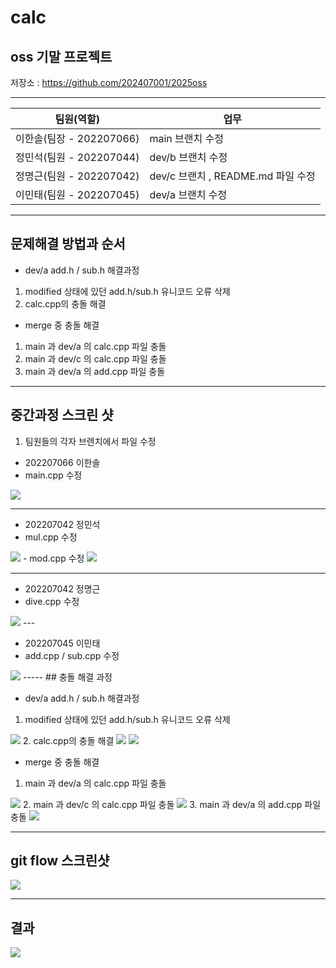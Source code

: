 # calc

## oss 기말 프로젝트

저장소 : https://github.com/202407001/2025oss

---

| 팀원(역할)           |업무                                   |
|----------------------|----------------------------------------|
| 이한솔(팀장 - 202207066) | main 브랜치 수정         |
| 정민석(팀원 - 202207044) | dev/b 브랜치 수정    |
| 정명근(팀원 - 202207042) | dev/c 브랜치 , README.md 파일 수정    |
 이민태(팀원 - 202207045) | dev/a 브랜치 수정    


---

## 문제해결 방법과 순서

- dev/a add.h / sub.h 해결과정
1. modified 상태에 있던 
add.h/sub.h 유니코드 오류 삭제
2. calc.cpp의 충돌 해결



- merge 중 충돌 해결
1. main 과 dev/a 의 calc.cpp 파일 충돌
2. main 과 dev/c 의 calc.cpp 파일 충돌
3. main 과 dev/a 의 add.cpp 파일 충돌


---
## 중간과정 스크린 샷

1. 팀원들의 각자 브렌치에서 파일 수정

 - 202207066 이한솔
 - main.cpp 수정
<img src = "한솔.png">

---

- 202207042 정민석
- mul.cpp 수정
<img src = "민석.png">
- mod.cpp 수정
<img src = "민석2.png">

---
- 202207042 정명근
- dive.cpp 수정
<img src = "명근.png">
---

- 202207045 이민태
- add.cpp / sub.cpp 수정
<img src = "민태.png">
-----
## 충돌 해결 과정

- dev/a add.h / sub.h 해결과정
1. modified 상태에 있던 
add.h/sub.h 유니코드 오류 삭제
<img src = "add.h : sub.h 파일 수정.png">
2. calc.cpp의 충돌 해결
<img src = "calc.cpp 충돌해결전.png">

<img src = "calc.cpp 충돌해결후.png">





- merge 중 충돌 해결
1. main 과 dev/a 의 calc.cpp 파일 충돌
<img src = "main1.png">
2. main 과 dev/c 의 calc.cpp 파일 충돌
<img src = "main2.png">
3. main 과 dev/a 의 add.cpp 파일 충돌
<img src = "main3.png">

---
## git flow 스크린샷
<img src = "gitflow.png">

---
## 결과
<img src = "결과.png">
